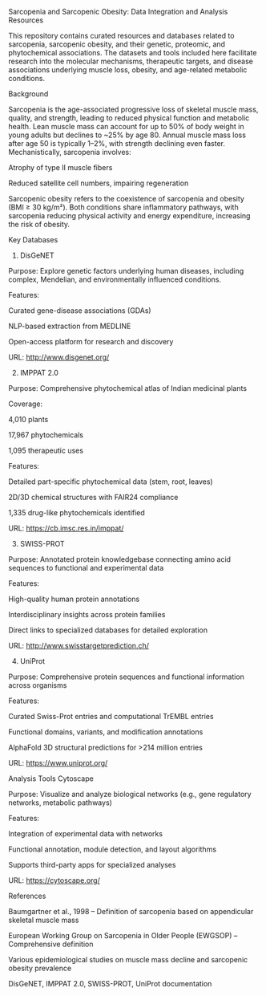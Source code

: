 Sarcopenia and Sarcopenic Obesity: Data Integration and Analysis Resources

This repository contains curated resources and databases related to sarcopenia, sarcopenic obesity, and their genetic, proteomic, and phytochemical associations. The datasets and tools included here facilitate research into the molecular mechanisms, therapeutic targets, and disease associations underlying muscle loss, obesity, and age-related metabolic conditions.

Background

Sarcopenia is the age-associated progressive loss of skeletal muscle mass, quality, and strength, leading to reduced physical function and metabolic health. Lean muscle mass can account for up to 50% of body weight in young adults but declines to ~25% by age 80. Annual muscle mass loss after age 50 is typically 1–2%, with strength declining even faster. Mechanistically, sarcopenia involves:

Atrophy of type II muscle fibers

Reduced satellite cell numbers, impairing regeneration

Sarcopenic obesity refers to the coexistence of sarcopenia and obesity (BMI ≥ 30 kg/m²). Both conditions share inflammatory pathways, with sarcopenia reducing physical activity and energy expenditure, increasing the risk of obesity.

Key Databases
1. DisGeNET

Purpose: Explore genetic factors underlying human diseases, including complex, Mendelian, and environmentally influenced conditions.

Features:

Curated gene-disease associations (GDAs)

NLP-based extraction from MEDLINE

Open-access platform for research and discovery

URL: http://www.disgenet.org/

2. IMPPAT 2.0

Purpose: Comprehensive phytochemical atlas of Indian medicinal plants

Coverage:

4,010 plants

17,967 phytochemicals

1,095 therapeutic uses

Features:

Detailed part-specific phytochemical data (stem, root, leaves)

2D/3D chemical structures with FAIR24 compliance

1,335 drug-like phytochemicals identified

URL: https://cb.imsc.res.in/imppat/

3. SWISS-PROT

Purpose: Annotated protein knowledgebase connecting amino acid sequences to functional and experimental data

Features:

High-quality human protein annotations

Interdisciplinary insights across protein families

Direct links to specialized databases for detailed exploration

URL: http://www.swisstargetprediction.ch/

4. UniProt

Purpose: Comprehensive protein sequences and functional information across organisms

Features:

Curated Swiss-Prot entries and computational TrEMBL entries

Functional domains, variants, and modification annotations

AlphaFold 3D structural predictions for >214 million entries

URL: https://www.uniprot.org/

Analysis Tools
Cytoscape

Purpose: Visualize and analyze biological networks (e.g., gene regulatory networks, metabolic pathways)

Features:

Integration of experimental data with networks

Functional annotation, module detection, and layout algorithms

Supports third-party apps for specialized analyses

URL: https://cytoscape.org/

References

Baumgartner et al., 1998 – Definition of sarcopenia based on appendicular skeletal muscle mass

European Working Group on Sarcopenia in Older People (EWGSOP) – Comprehensive definition

Various epidemiological studies on muscle mass decline and sarcopenic obesity prevalence

DisGeNET, IMPPAT 2.0, SWISS-PROT, UniProt documentation

